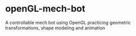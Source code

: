 # openGL-mech-bot
A controllable mech bot using OpenGL practicing geometric transformations, shape modeling and animation
